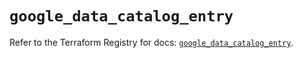 # `google_data_catalog_entry`

Refer to the Terraform Registry for docs: [`google_data_catalog_entry`](https://registry.terraform.io/providers/hashicorp/google-beta/5.23.0/docs/resources/google_data_catalog_entry).
